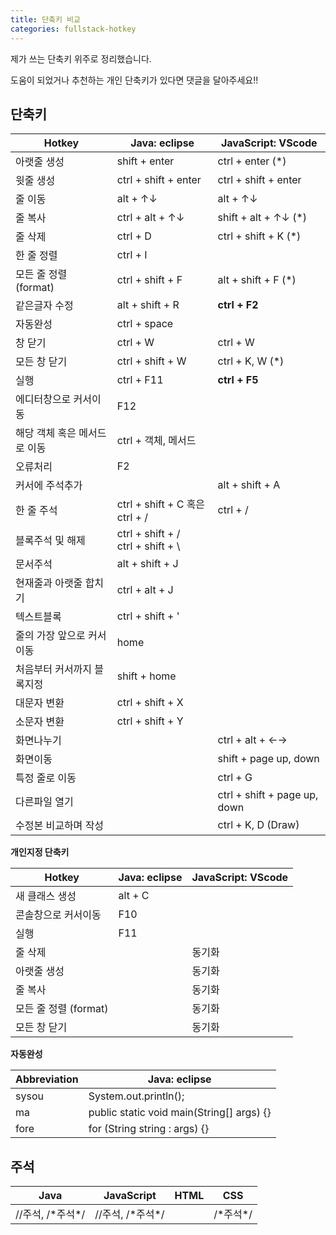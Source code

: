 ```yaml
---
title: 단축키 비교
categories: fullstack-hotkey
---
```


제가 쓰는 단축키 위주로 정리했습니다.

도움이 되었거나 추천하는 개인 단축키가 있다면 댓글을 달아주세요!!

## 단축키 


| Hotkey                       | Java: eclipse                          | JavaScript: VScode           |
| ---------------------------- | -------------------------------------- | ---------------------------- |
| 아랫줄 생성                  | shift + enter                          | ctrl + enter (*)             |
| 윗줄 생성                    | ctrl + shift + enter                   | ctrl + shift + enter         |
| 줄 이동                      | alt + ↑↓                               | alt + ↑↓                     |
| 줄 복사                      | ctrl + alt + ↑↓                        | shift + alt + ↑↓ (*)         |
| 줄 삭제                      | ctrl + D                               | ctrl + shift + K (*)         |
| 한 줄 정렬                   | ctrl + I                               |                              |
| 모든 줄 정렬 (format)        | ctrl + shift + F                       | alt + shift + F (*)          |
| 같은글자 수정                | alt + shift + R                        | **ctrl + F2**                |
| 자동완성                     | ctrl + space                           |                              |
| 창 닫기                      | ctrl + W                               | ctrl + W                     |
| 모든 창 닫기                 | ctrl + shift + W                       | ctrl + K, W (*)              |
| 실행                         | ctrl + F11                             | **ctrl + F5**                |
| 에디터창으로 커서이동        | F12                                    |                              |
| 해당 객체 혹은 메서드로 이동 | ctrl + 객체, 메서드                    |                              |
| 오류처리                     | F2                                     |                              |
| 커서에 주석추가              |                                        | alt + shift + A              |
| 한 줄 주석                   | ctrl + shift + C 혹은 ctrl + /         | ctrl + /                     |
| 블록주석 및 해제             | ctrl + shift + /<br />ctrl + shift + \ |                              |
| 문서주석                     | alt + shift + J                        |                              |
| 현재줄과 아랫줄 합치기       | ctrl + alt + J                         |                              |
| 텍스트블록                   | ctrl + shift + '                       |                              |
| 줄의 가장 앞으로 커서이동    | home                                   |                              |
| 처음부터 커서까지 블록지정   | shift + home                           |                              |
| 대문자 변환                  | ctrl + shift + X                       |                              |
| 소문자 변환                  | ctrl + shift + Y                       |                              |
| 화면나누기                   |                                        | ctrl + alt + ←→              |
| 화면이동                     |                                        | shift + page up, down        |
| 특정 줄로 이동               |                                        | ctrl + G                     |
| 다른파일 열기                |                                        | ctrl + shift + page up, down |
| 수정본 비교하며 작성         |                                        | ctrl + K, D (Draw)           |

**개인지정 단축키** 

| Hotkey                | Java: eclipse | JavaScript: VScode |
| --------------------- | ------------- | ------------------ |
| 새 클래스 생성        | alt + C       |                    |
| 콘솔창으로 커서이동   | F10           |                    |
| 실행                  | F11           |                    |
| 줄 삭제               |               | 동기화             |
| 아랫줄 생성           |               | 동기화             |
| 줄 복사               |               | 동기화             |
| 모든 줄 정렬 (format) |               | 동기화             |
| 모든 창 닫기          |               | 동기화             |

**자동완성** 

| Abbreviation | Java: eclipse                             |
| ------------ | ----------------------------------------- |
| sysou        | System.out.println();                     |
| ma           | public static void main(String[] args) {} |
| fore         | for (String string : args) {}             |

## 주석

| Java              | JavaScript        | HTML          | CSS       |
| ----------------- | ----------------- | ------------- | --------- |
| //주석, /\*주석*/ | //주석, /\*주석*/ | <!-- 주석 --> | /\*주석*/ |

